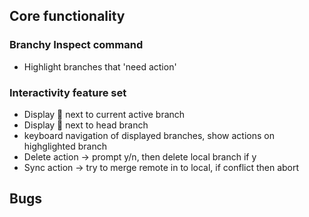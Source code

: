 ## Core functionality

### Branchy Inspect command

- Highlight branches that 'need action'

### Interactivity feature set

- Display 🔨 next to current active branch
- Display 🚩 next to head branch
- keyboard navigation of displayed branches, show actions on highglighted branch
- Delete action -> prompt y/n, then delete local branch if y
- Sync action -> try to merge remote in to local, if conflict then abort

## Bugs
